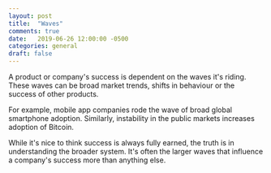 ```yaml
---
layout: post
title:  "Waves"
comments: true
date:   2019-06-26 12:00:00 -0500
categories: general
draft: false
---
```


A product or company's success is dependent on the waves it's riding. These waves can be broad market trends, shifts in behaviour or the success of other products. 

For example, mobile app companies rode the wave of broad global smartphone adoption. Similarly, instability in the public markets increases adoption of Bitcoin. 

While it's nice to think success is always fully earned, the truth is in understanding the broader system. It's often the larger waves that influence a company's success more than anything else. 